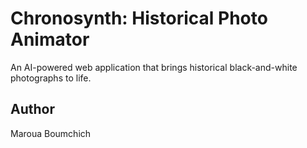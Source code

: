 # Chronosynth: Historical Photo Animator

An AI-powered web application that brings historical black-and-white photographs to life.

## Author
Maroua Boumchich
